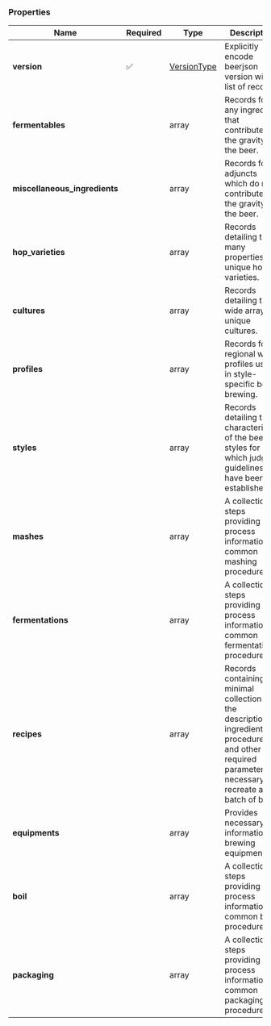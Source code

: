 ### Properties

|Name|Required|Type|Description|
|--|--|--|--|
| **version** | :white_check_mark: | [VersionType](measureable_units.json.md#versiontype)| Explicitly encode beerjson version within list of records. |
| **fermentables** |  | array| Records for any ingredient that contributes to the gravity of the beer. |
| **miscellaneous_ingredients** |  | array| Records for adjuncts which do not contribute to the gravity of the beer. |
| **hop_varieties** |  | array| Records detailing the many properties of unique hop varieties. |
| **cultures** |  | array| Records detailing the wide array of unique cultures. |
| **profiles** |  | array| Records for regional water profiles used in style-specific beer brewing. |
| **styles** |  | array| Records detailing the characteristics of the beer styles for which judging guidelines have been established. |
| **mashes** |  | array| A collection of steps providing process information for common mashing procedures. |
| **fermentations** |  | array| A collection of steps providing process information for common fermentation procedures. |
| **recipes** |  | array| Records containing a minimal collection of the description of ingredients, procedures and other required parameters necessary to recreate a batch of beer. |
| **equipments** |  | array| Provides necessary information for brewing equipment. |
| **boil** |  | array| A collection of steps providing process information for common boil procedures. |
| **packaging** |  | array| A collection of steps providing process information for common packaging procedures. |
